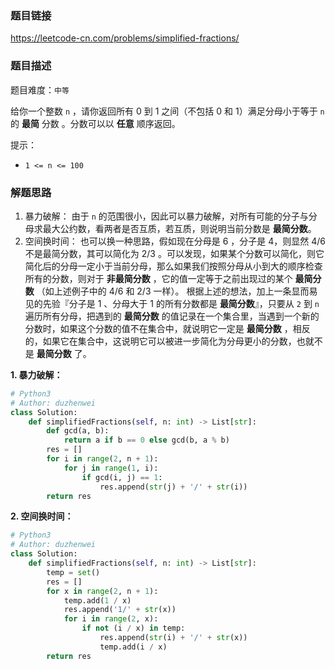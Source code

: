 ### 题目链接
https://leetcode-cn.com/problems/simplified-fractions/

### 题目描述
题目难度：```中等```

给你一个整数 ```n``` ，请你返回所有 0 到 1 之间（不包括 0 和 1）满足分母小于等于 ```n``` 的 **最简** 分数 。分数可以以 **任意** 顺序返回。

提示：

- ```1 <= n <= 100```

### 解题思路
1. 暴力破解：
   由于 ```n``` 的范围很小，因此可以暴力破解，对所有可能的分子与分母求最大公约数，看两者是否互质，若互质，则说明当前分数是 **最简分数**。
2. 空间换时间：
   也可以换一种思路，假如现在分母是 6 ，分子是 4，则显然 4/6 不是最简分数，其可以简化为 2/3 。可以发现，如果某个分数可以简化，则它简化后的分母一定小于当前分母，那么如果我们按照分母从小到大的顺序检查所有的分数，则对于 **非最简分数** ，它的值一定等于之前出现过的某个 **最简分数** （如上述例子中的 4/6 和 2/3 一样）。
   根据上述的想法，加上一条显而易见的先验『分子是 1 、分母大于 1 的所有分数都是 **最简分数**』，只要从 ```2``` 到 ```n``` 遍历所有分母，把遇到的 **最简分数** 的值记录在一个集合里，当遇到一个新的分数时，如果这个分数的值不在集合中，就说明它一定是 **最简分数** ，相反的，如果它在集合中，这说明它可以被进一步简化为分母更小的分数，也就不是 **最简分数** 了。

**1. 暴力破解：**
```python
# Python3
# Author: duzhenwei
class Solution:
    def simplifiedFractions(self, n: int) -> List[str]:
        def gcd(a, b):
            return a if b == 0 else gcd(b, a % b)
        res = []
        for i in range(2, n + 1):
            for j in range(1, i):
                if gcd(i, j) == 1:
                    res.append(str(j) + '/' + str(i))
        return res
```

**2. 空间换时间：**
```python
# Python3
# Author: duzhenwei
class Solution:
    def simplifiedFractions(self, n: int) -> List[str]:
        temp = set()
        res = []
        for x in range(2, n + 1):
            temp.add(1 / x)
            res.append('1/' + str(x))
            for i in range(2, x):
                if not (i / x) in temp:
                    res.append(str(i) + '/' + str(x))
                    temp.add(i / x)
        return res
```